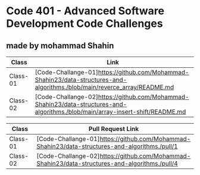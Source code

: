 # Code 401 - Advanced Software Development Code Challenges
## made by mohammad Shahin


|   Class     |     Link    |
| ----------- | ----------- |
|  Class-01   | [Code-Challange-01]https://github.com/Mohammad-Shahin23/data-structures-and-algorithms./blob/main/reverce_array/README.md |
|  Class-02   | [Code-Challange-02]https://github.com/Mohammad-Shahin23/data-structures-and-algorithms./blob/main/array-insert-shift/README.md |






|   Class     |     Pull Request Link    |
| ----------- | ----------- |            
|  Class-01   | [Code-Challange-01]https://github.com/Mohammad-Shahin23/data-structures-and-algorithms./pull/1 |
|  Class-02   | [Code-Challange-02]https://github.com/Mohammad-Shahin23/data-structures-and-algorithms./pull/4 |


